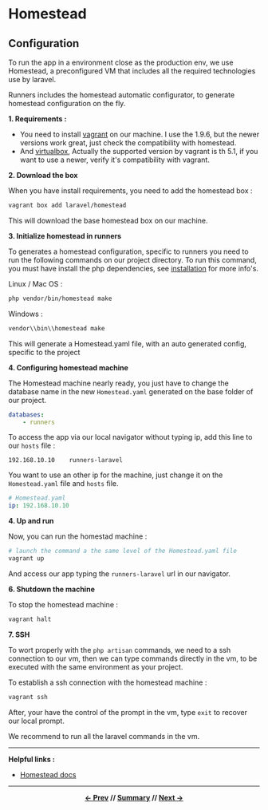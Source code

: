 # Homestead

## Configuration

To run the app in a environment close as the production env, we use Homestead, a preconfigured VM that includes all the required technologies use by laravel.

Runners includes the homestead automatic configurator, to generate homestead configuration on the fly.

**1. Requirements :**

* You need to install [vagrant](https://www.vagrantup.com/) on our machine.
I use the 1.9.6, but the newer versions work great, just check the compatibility with homestead.
* And [virtualbox](https://www.virtualbox.org/), Actually the supported version by vagrant is th 5.1,
if you want to use a newer, verify it's compatibility with vagrant.

**2. Download the box**

When you have install requirements, you need to add the homestead box :
```sh
vagrant box add laravel/homestead
```
This will download the base homestead box on our machine.

**3. Initialize homestead in runners**

To generates a homestead configuration, specific to runners you need to run the following commands on our project directory.
To run this command, you must have install the php dependencies, see [installation](2_install.md#Install-the-php-dependencies) for more info's.

Linux / Mac OS :
```sh
php vendor/bin/homestead make
```

Windows :
```sh
vendor\\bin\\homestead make
```

This will generate a Homestead.yaml file, with an auto generated config, specific to the project

**4. Configuring homestead machine**

The Homestead machine nearly ready, you just have to change the database name in the new `Homestead.yaml` generated on the base folder of our project.

```yaml
databases:
    - runners
```

To access the app via our local navigator without typing ip, add this line to our `hosts` file :

```
192.168.10.10    runners-laravel
```

You want to use an other ip for the machine, just change it on the `Homestead.yaml` file and `hosts` file.

```yaml
# Homestead.yaml
ip: 192.168.10.10
```

**4. Up and run**

Now, you can run the homestad machine :
```sh
# launch the command a the same level of the Homestead.yaml file
vagrant up
```

And access our app typing the `runners-laravel` url in our navigator.

**6. Shutdown the machine**

To stop the homestead machine :
```sh
vagrant halt
```

**7. SSH**

To wort properly with the `php artisan` commands, we need to a ssh connection to our vm,
then we can type commands directly in the vm, to be executed with the same environment as your project.

To establish a ssh connection with the homestead machine :

```sh
vagrant ssh
```

After, your have the control of the prompt in the vm, type `exit` to recover our local prompt.

We recommend to run all the laravel commands in the vm.

<hr>

**Helpful links :**
* [Homestead docs](https://laravel.com/docs/5.5/homestead)

<hr>
<div align="center">

**[<- Prev](2_install.md) // [Summary](../README.md) // [Next ->](4_getready.md)**

</div>
